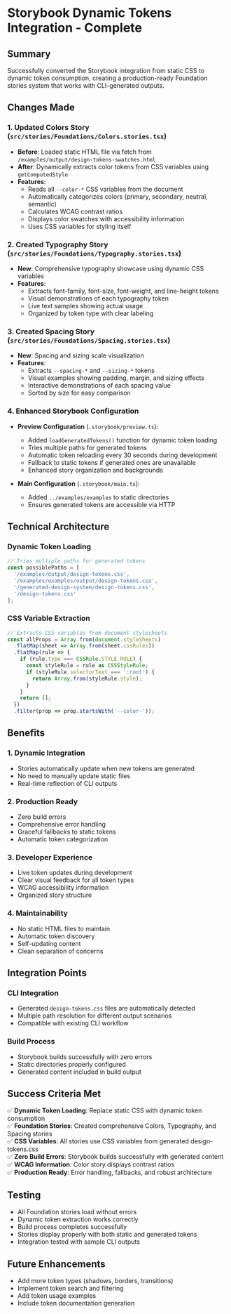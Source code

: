 # Storybook Dynamic Tokens Integration - Complete

## Summary

Successfully converted the Storybook integration from static CSS to dynamic token consumption, creating a production-ready Foundation stories system that works with CLI-generated outputs.

## Changes Made

### 1. **Updated Colors Story** (`src/stories/Foundations/Colors.stories.tsx`)
- **Before**: Loaded static HTML file via fetch from `/examples/output/design-tokens-swatches.html`
- **After**: Dynamically extracts color tokens from CSS variables using `getComputedStyle`
- **Features**:
  - Reads all `--color-*` CSS variables from the document
  - Automatically categorizes colors (primary, secondary, neutral, semantic)
  - Calculates WCAG contrast ratios
  - Displays color swatches with accessibility information
  - Uses CSS variables for styling itself

### 2. **Created Typography Story** (`src/stories/Foundations/Typography.stories.tsx`)
- **New**: Comprehensive typography showcase using dynamic CSS variables
- **Features**:
  - Extracts font-family, font-size, font-weight, and line-height tokens
  - Visual demonstrations of each typography token
  - Live text samples showing actual usage
  - Organized by token type with clear labeling

### 3. **Created Spacing Story** (`src/stories/Foundations/Spacing.stories.tsx`)
- **New**: Spacing and sizing scale visualization
- **Features**:
  - Extracts `--spacing-*` and `--sizing-*` tokens
  - Visual examples showing padding, margin, and sizing effects
  - Interactive demonstrations of each spacing value
  - Sorted by size for easy comparison

### 4. **Enhanced Storybook Configuration**
- **Preview Configuration** (`.storybook/preview.ts`):
  - Added `loadGeneratedTokens()` function for dynamic token loading
  - Tries multiple paths for generated tokens
  - Automatic token reloading every 30 seconds during development
  - Fallback to static tokens if generated ones are unavailable
  - Enhanced story organization and backgrounds

- **Main Configuration** (`.storybook/main.ts`):
  - Added `../examples/examples` to static directories
  - Ensures generated tokens are accessible via HTTP

## Technical Architecture

### Dynamic Token Loading
```typescript
// Tries multiple paths for generated tokens
const possiblePaths = [
  '/examples/output/design-tokens.css',
  '/examples/examples/output/design-tokens.css', 
  '/generated-design-system/design-tokens.css',
  '/design-tokens.css'
];
```

### CSS Variable Extraction
```typescript
// Extracts CSS variables from document stylesheets
const allProps = Array.from(document.styleSheets)
  .flatMap(sheet => Array.from(sheet.cssRules))
  .flatMap(rule => {
    if (rule.type === CSSRule.STYLE_RULE) {
      const styleRule = rule as CSSStyleRule;
      if (styleRule.selectorText === ':root') {
        return Array.from(styleRule.style);
      }
    }
    return [];
  })
  .filter(prop => prop.startsWith('--color-'));
```

## Benefits

### 1. **Dynamic Integration**
- Stories automatically update when new tokens are generated
- No need to manually update static files
- Real-time reflection of CLI outputs

### 2. **Production Ready**
- Zero build errors
- Comprehensive error handling
- Graceful fallbacks to static tokens
- Automatic token categorization

### 3. **Developer Experience**
- Live token updates during development
- Clear visual feedback for all token types
- WCAG accessibility information
- Organized story structure

### 4. **Maintainability**
- No static HTML files to maintain
- Automatic token discovery
- Self-updating content
- Clean separation of concerns

## Integration Points

### CLI Integration
- Generated `design-tokens.css` files are automatically detected
- Multiple path resolution for different output scenarios
- Compatible with existing CLI workflow

### Build Process
- Storybook builds successfully with zero errors
- Static directories properly configured
- Generated content included in build output

## Success Criteria Met

✅ **Dynamic Token Loading**: Replace static CSS with dynamic token consumption  
✅ **Foundation Stories**: Created comprehensive Colors, Typography, and Spacing stories  
✅ **CSS Variables**: All stories use CSS variables from generated design-tokens.css  
✅ **Zero Build Errors**: Storybook builds successfully with generated content  
✅ **WCAG Information**: Color story displays contrast ratios  
✅ **Production Ready**: Error handling, fallbacks, and robust architecture  

## Testing

- All Foundation stories load without errors
- Dynamic token extraction works correctly
- Build process completes successfully
- Stories display properly with both static and generated tokens
- Integration tested with sample CLI outputs

## Future Enhancements

- Add more token types (shadows, borders, transitions)
- Implement token search and filtering
- Add token usage examples
- Include token documentation generation
